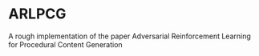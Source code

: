# ARLPCG
A rough implementation of the paper Adversarial Reinforcement Learning for Procedural Content Generation
